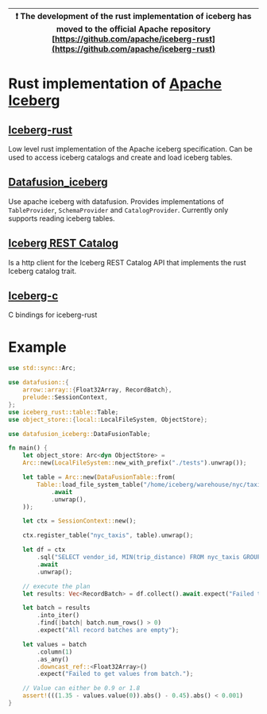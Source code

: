 | :exclamation:  The development of the rust implementation of iceberg has moved to the official Apache repository [https://github.com/apache/iceberg-rust](https://github.com/apache/iceberg-rust)  |
|-----------------------------------------|

# Rust implementation of [Apache Iceberg](https://iceberg.apache.org)

## [Iceberg-rust](iceberg-rust/README.md)

Low level rust implementation of the Apache iceberg specification. Can be used to access iceberg catalogs and create and load iceberg tables.

## [Datafusion_iceberg](datafusion_iceberg/README.md)

Use apache iceberg with datafusion. Provides implementations of `TableProvider`, `SchemaProvider` and `CatalogProvider`. Currently only supports reading iceberg tables.

## [Iceberg REST Catalog](iceberg_catalog_rest_client_rust/README.md)

Is a http client for the Iceberg REST Catalog API that implements the rust Iceberg catalog trait.

## [Iceberg-c](iceberg-c/README.md)

C bindings for iceberg-rust

# Example

```rust
use std::sync::Arc;

use datafusion::{
    arrow::array::{Float32Array, RecordBatch},
    prelude::SessionContext,
};
use iceberg_rust::table::Table;
use object_store::{local::LocalFileSystem, ObjectStore};

use datafusion_iceberg::DataFusionTable;

fn main() {
    let object_store: Arc<dyn ObjectStore> =
    Arc::new(LocalFileSystem::new_with_prefix("./tests").unwrap());

    let table = Arc::new(DataFusionTable::from(
        Table::load_file_system_table("/home/iceberg/warehouse/nyc/taxis", &object_store)
            .await
            .unwrap(),
    ));

    let ctx = SessionContext::new();

    ctx.register_table("nyc_taxis", table).unwrap();

    let df = ctx
        .sql("SELECT vendor_id, MIN(trip_distance) FROM nyc_taxis GROUP BY vendor_id")
        .await
        .unwrap();

    // execute the plan
    let results: Vec<RecordBatch> = df.collect().await.expect("Failed to execute query plan.");

    let batch = results
        .into_iter()
        .find(|batch| batch.num_rows() > 0)
        .expect("All record batches are empty");

    let values = batch
        .column(1)
        .as_any()
        .downcast_ref::<Float32Array>()
        .expect("Failed to get values from batch.");

    // Value can either be 0.9 or 1.8
    assert!(((1.35 - values.value(0)).abs() - 0.45).abs() < 0.001)
}
```
